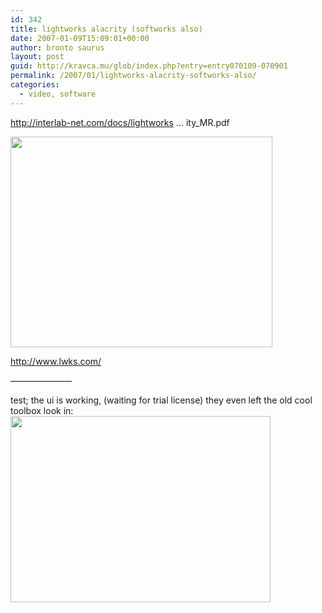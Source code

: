 ```yaml
---
id: 342
title: lightworks alacrity (softworks also)
date: 2007-01-09T15:09:01+00:00
author: bronto saurus
layout: post
guid: http://kravca.mu/glob/index.php?entry=entry070109-070901
permalink: /2007/01/lightworks-alacrity-softworks-also/
categories:
  - video, software
---
```

<a href="http://interlab-net.com/docs/lightworks/Lightworks_Alacrity_MR.pdf" target="_blank" >http://interlab-net.com/docs/lightworks &#8230; ity_MR.pdf</a>

<img src="/images/shark.png" width="419" height="337" border="0" alt="" />

<a href="http://www.lwks.com/" target="_blank" >http://www.lwks.com/</a>

&#8212;&#8212;&#8212;&#8212;&#8212;&#8212;&#8212;

test; the ui is working, (waiting for trial license) they even left the old cool toolbox look in:  
<img src="/images/lw_toolbox.jpg" width="416" height="298" border="0" alt="" />
